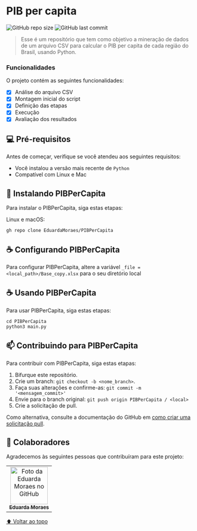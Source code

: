 # PIB per capita

<!---Esses são exemplos. Veja https://shields.io para outras pessoas ou para personalizar este conjunto de escudos. Você pode querer incluir dependências, status do projeto e informações de licença aqui--->

![GitHub repo size](https://img.shields.io/github/languages/code-size/EduardaMoraes/PIBPerCapita?color=green&style=for-the-badge)
![GitHub last commit](https://img.shields.io/github/last-commit/EduardaMoraes/PIBPerCapita?style=for-the-badge)


> Esse é um repositório que tem como objetivo a mineração de dados de um arquivo CSV para calcular o PIB per capita de cada região do Brasil, usando Python.

### Funcionalidades

O projeto contém as seguintes funcionalidades:

- [x] Análise do arquivo CSV
- [x] Montagem inicial do script
- [x] Definição das etapas
- [x] Execução
- [x] Avaliação dos resultados

## 💻 Pré-requisitos

Antes de começar, verifique se você atendeu aos seguintes requisitos:
* Você instalou a versão mais recente de `Python`
* Compatível com Linux e Mac

## 🚀 Instalando PIBPerCapita

Para instalar o PIBPerCapita, siga estas etapas:

Linux e macOS:
```
gh repo clone EduardaMoraes/PIBPerCapita
```

## ☕ Configurando PIBPerCapita

Para configurar PIBPerCapita, altere a variável `_file = <local_path>/Base_copy.xlsx` para o seu diretório local


## ☕ Usando PIBPerCapita

Para usar PIBPerCapita, siga estas etapas:

```
cd PIBPerCapita
python3 main.py
```


## 📫 Contribuindo para PIBPerCapita
<!---Se o seu README for longo ou se você tiver algum processo ou etapas específicas que deseja que os contribuidores sigam, considere a criação de um arquivo CONTRIBUTING.md separado--->
Para contribuir com PIBPerCapita, siga estas etapas:

1. Bifurque este repositório.
2. Crie um branch: `git checkout -b <nome_branch>`.
3. Faça suas alterações e confirme-as: `git commit -m '<mensagem_commit>'`
4. Envie para o branch original: `git push origin PIBPerCapita / <local>`
5. Crie a solicitação de pull.

Como alternativa, consulte a documentação do GitHub em [como criar uma solicitação pull](https://help.github.com/en/github/collaborating-with-issues-and-pull-requests/creating-a-pull-request).

## 🤝 Colaboradores

Agradecemos às seguintes pessoas que contribuíram para este projeto:

<table>
  <tr>
    <td align="center">
      <a href="#">
        <img src="https://avatars.githubusercontent.com/u/81473476?v=4" width="100px;" alt="Foto da Eduarda Moraes no GitHub"/><br>
        <sub>
          <b>Eduarda Moraes</b>
        </sub>
      </a>
    </td>
  </tr>
</table>

[⬆ Voltar ao topo](#pib-per-capita)<br>
